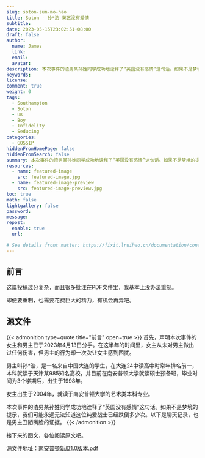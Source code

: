```yaml
---
slug: soton-sun-mo-hao
title: Soton - 孙*浩 英区没有爱情
subtitle:
date: 2023-05-15T23:02:51+08:00
draft: false
author:
  name: James
  link:
  email:
  avatar:
description: 本次事件的渣男某孙姓同学成功地诠释了“英国没有感情”这句话。如果不是梦境的提示，我们可能永远无法知道这位纯爱战士已经跌倒多少次。以下是聊天记录，也是男主丑陋嘴脸的证据。
keywords:
license:
comment: true
weight: 0
tags:
  - Southampton
  - Soton
  - UK
  - Boy
  - Infidelity
  - Seducing
categories:
  - GOSSIP
hiddenFromHomePage: false
hiddenFromSearch: false
summary: 本次事件的渣男某孙姓同学成功地诠释了“英国没有感情”这句话。如果不是梦境的提示，我们可能永远无法知道这位纯爱战士已经跌倒多少次。以下是聊天记录，也是男主丑陋嘴脸的证据。
resources:
  - name: featured-image
    src: featured-image.jpg
  - name: featured-image-preview
    src: featured-image-preview.jpg
toc: true
math: false
lightgallery: false
password:
message:
repost:
  enable: true
  url:

# See details front matter: https://fixit.lruihao.cn/documentation/content-management/introduction/#front-matter
---
```


<!--more-->

## 前言

这篇投稿过分复杂，而且很多批注在PDF文件里，我基本上没办法重制。

即便要重制，也需要花费巨大的精力，有机会再弄吧。

## 源文件

{{< admonition type=quote title="前言" open=true >}}
首先，声明本次事件的女主和男主已于2023年4月13日分手。在这半年的时间里，女主从未对男主做出过任何伤害，但男主的行为却一次次让女主感到困扰。

男主叫孙*浩，是一名来自中国大连的学生，在大连24中读高中时常年排名前一，本科就读于天津某985知名高校，并目前在南安普顿大学就读硕士预备班，毕业时间为3个学期后，出生于1998年。

女主出生于2004年，就读于南安普顿大学的艺术类本科专业。

本次事件的渣男某孙姓同学成功地诠释了“英国没有感情”这句话。如果不是梦境的提示，我们可能永远无法知道这位纯爱战士已经跌倒多少次。以下是聊天记录，也是男主丑陋嘴脸的证据。
{{< /admonition >}}

接下来的图文，各位阅读原文吧。

源文件地址：[南安普顿新瓜1.0版本.pdf](https://oss.schoolmelon.com/source/soton-sun-mo-hao.pdf)